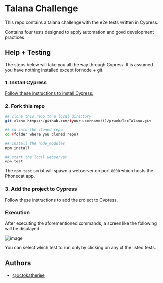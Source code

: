 # Talana Challenge 

This repo contains a talana challenge with the e2e tests written in Cypress.

Contains four tests designed to apply automation and good development practices

## Help + Testing

The steps below will take you all the way through Cypress. It is assumed you have nothing installed except for node + git.

### 1. Install Cypress

[Follow these instructions to install Cypress.](https://on.cypress.io/installing-cypress)

### 2. Fork this repo

```bash
## clone this repo to a local directory
git clone https://github.com/(your username!!)/pruebaTecTalana.git

## cd into the cloned repo
cd (folder where you cloned repo)

## install the node_modules
npm install

## start the local webserver
npm test
```

The `npm test` script will spawn a webserver on port `8000` which hosts the Phonecat app.


### 3. Add the project to Cypress

[Follow these instructions to add the project to Cypress.](https://on.cypress.io/writing-your-first-test)

### Execution

After executing the aforementioned commands, a screen like the following will be displayed

![image](https://github.com/cabrerafrancisco/ChallegeCeleriQA/assets/45265068/df8d7ec9-3212-4d43-8ce3-61b4d870d70e)

You can select which test to run only by clicking on any of the listed tests.

## Authors

- [@octokatherine](https://www.github.com/cabrerafrancisco)
